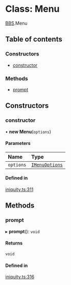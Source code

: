 # Class: Menu

[BBS](../modules/BBS.md).Menu

## Table of contents

### Constructors

- [constructor](BBS.Menu.md#constructor)

### Methods

- [prompt](BBS.Menu.md#prompt)

## Constructors

### constructor

• **new Menu**(`options`)

#### Parameters

| Name | Type |
| :------ | :------ |
| `options` | [`IMenuOptions`](../interfaces/BBS.IMenuOptions.md) |

#### Defined in

[iniquity.ts:311](https://github.com/iniquitybbs/iniquity/blob/fe27628/packages/core/src/iniquity.ts#L311)

## Methods

### prompt

▸ **prompt**(): `void`

#### Returns

`void`

#### Defined in

[iniquity.ts:316](https://github.com/iniquitybbs/iniquity/blob/fe27628/packages/core/src/iniquity.ts#L316)
